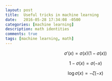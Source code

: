 ```yaml
---
layout: post
title:  Useful tricks in machine learning
date:   2016-05-28 17:34:08 -0500
categories: [machine learning]
description: math identities
comments: true
tags: [machine learning, math]
---
```



$$ \sigma'(x) = \sigma(x)(1-\sigma(x)) $$

$$ 1-\sigma(x) = \sigma(-x) $$

$$ \log\sigma(x) = -\zeta(-x) $$
